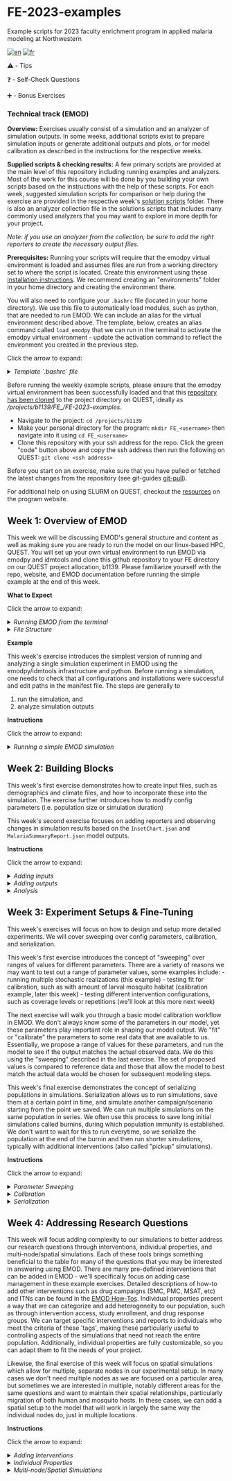 # FE-2023-examples
Example scripts for 2023 faculty enrichment program in applied malaria modeling at Northwestern

[![en](https://img.shields.io/badge/lang-en-blue.svg)](https://github.com/numalariamodeling/FE-2023-examples/blob/main/README.md)
[![fr](https://img.shields.io/badge/lang-fr-red.svg)](https://github.com/numalariamodeling/FE-2023-examples/blob/main/README.fr.md)

⚠️ - Tips

❓ - Self-Check Questions

➕ - Bonus Exercises

### Technical track (EMOD)

**Overview:**
Exercises usually consist of a simulation and an analyzer of simulation outputs. In some weeks, additional scripts exist to prepare simulation inputs or generate additional outputs and plots, or for model calibration as described in the instructions for the respective weeks.

**Supplied scripts & checking results:**
A few primary scripts are provided at the main level of this repository including running examples and analyzers. Most of the work for this course will be done by you building your own scripts based on the instructions with the help of these scripts. For each week, suggested simulation scripts for comparison or help during the exercise are provided in the respective week's [solution scripts](https://github.com/numalariamodeling/FE-2023-examples/tree/main/solution_scripts) folder. There is also an analyzer collection file in the solutions scripts that includes many commonly used analyzers that you may want to explore in more depth for your project. 

*Note: if you use an analyzer from the collection, be sure to add the right reporters to create the necessary output files.*

**Prerequisites:** 
Running your scripts will require that the emodpy virtual environment is loaded and assumes files are run from a working directory set to where the script is located. Create this environment using these [installation instructions](https://numalariamodeling.github.io/FE-2023-quarto-website/guides/install_guide.html). We recommend creating an "environments" folder in your home directory and creating the environment there. 

You will also need to configure your `.bashrc` file (located in your home directory). We use this file to automatically load modules, such as python, that are needed to run EMOD. We can include an alias for the virtual environment described above. The template, below, creates an alias command called `load_emodpy` that we can run in the terminal to activate the emodpy virtual environment - update the activation command to reflect the environment you created in the previous step. 

Click the arrow to expand:
<details><summary><span><em>Template `.bashrc` file</em></span></summary>
<p>

This template can be copied directly into your `.bashrc` file on QUEST: 

```bash
# .bashrc

# Source global definitions
if [ -f /etc/bashrc ]; then
	. /etc/bashrc
fi

# Uncomment the following line if you don't like systemctl's auto-paging feature:
# export SYSTEMD_PAGER=

# User specific aliases and functions
alias load_emodpy='source /home/<user>/environments/<emodpy-venv>/bin/activate'
module purge all
module load singularity/3.8.1
module load git/2.8.2
module load python/3.8.4
module load R/4.1.1
```

</p>
</details>

Before running the weekly example scripts, please ensure that the emodpy virtual environment has been successfully loaded and that this [repository has been cloned](https://docs.github.com/en/repositories/creating-and-managing-repositories/cloning-a-repository) to the project directory on QUEST, ideally as */projects/b1139/FE_<username>/FE-2023-examples*.
- Navigate to the project: `cd /projects/b1139`
- Make your personal directory for the program: `mkdir FE_<username>` then navigate into it using `cd FE_<username>`
- Clone this repository with your ssh address for the repo. Click the green "code" button above and copy the ssh address then run the following on QUEST: `git clone <ssh address>`
	
Before you start on an exercise, make sure that you have pulled or fetched the latest changes from the repository (see git-guides [git-pull](https://github.com/git-guides/git-pull)).
	
For additional help on using SLURM on QUEST, checkout the [resources](https://numalariamodeling.github.io/FE-2023-quarto-website/resources/coding_resources/quest_resources.html) on the program website.

## Week 1: Overview of EMOD
This week we will be discussing EMOD's general structure and content as well as making sure you are ready to run the model on our linux-based HPC, QUEST. You will set up your own virtual environment to run EMOD via emodpy and idmtools and clone this github repository to your FE directory on our QUEST project allocation, b1139. Please familiarize yourself with the repo, website, and EMOD documentation before running the simple example at the end of this week.

**What to Expect**

Click the arrow to expand:
<details><summary><span><em>Running EMOD from the terminal</em></span></summary>
<p>

When you run an EMOD simulation script on QUEST, it will generate a set of initial messages. You will see a warning about no "idmtools.ini" - this is perfectly normal as we do not typically need the ini file to run with emodpy. Following this warning, you will see a segment that tells you some basic details about the idmtools platform you are using to run the script as well as the job directory, where all your simulation outputs will be stored.

![](static/example_run.png)

After a short waiting period, you will also see additional lines providing information on the commissioning of your simulation(s). You can expect to see a line saying that the EMODTask is being created, a few warnings and notices about file creation, then the bars showing progress on asset discovery and simulation commissioning. Once fully commissioned, you will also see the QUEST job ID, job directory, suite ID, and experiment ID. A line in the [run_example.py](https://github.com/numalariamodeling/FE-2023-examples/blob/main/run_example.py) tells the terminal to wait until all of the simulations are finished running, so there is an additional progress bar and assertion that the experiment succeeded, or failed, (once complete) that may not be present in all runs if this line is excluded. Notice that we have commissioned and successfully run 1 simulation here (see 1/1 at end of progress bars).

![](static/example_commission.png)

</p>
</details>

<details><summary><span><em>File Structure</em></span></summary>
<p>

If you navigate to the job directory, the file structure should look similar to that below. It can be summarized as:

- Job Directory
    - Suite ID
        - Experiment ID
            - Experiment Assets (e.g. demographics, EMOD executable, climate files, etc)
            - Simulation ID(s)
                - Output folder (e.g. reporters specified in run script)
                - General simulation outputs (e.g. campaign and config files, status/error tracking, simulation metadata)
            - General experiment outputs (e.g. status/error tracking, experiment metadata)
        - Suite metadata file
            
*Note: All of the ID folders are the 16-digit alphanumeric strings generated by idmtools, there is currently no way to modify them to use more human readable names*

![](static/example_file_structure.png)

</p>
</details>

**Example**

This week's exercise introduces the simplest version of running and analyzing a single simulation experiment in EMOD using the emodpy/idmtools infrastructure and python. Before running a simulation, one needs to check that all configurations and installations were successful and edit paths in the manifest file. The steps are generally to

1. run the simulation, and   
2. analyze simulation outputs 

**Instructions**

Click the arrow to expand:
<details><summary><span><em>Running a simple EMOD simulation</em></span></summary>
<p>

- Navigate to your local copy of this repository on QUEST: `cd /projects/b1139/FE_<username>/FE-2023-examples`  
- Notice your job directory path in `manifest.py`: `/projects/b1139/FE_<username>/FE-2023-examples/experiments/`. This will help your track your simulations separately from other participants.
    - *Note: any time you see items in between `< >`, they should be replaced ENTIRELY with whatever the item is labeled to be. For example, if your username was `abc123` then this job directory would be:* `/projects/b1139/FE_abc123/FE-2023-examples/experiments`
- Load your emodpy virtual environment (see prerequisites)  
- Run simulation via `python3 run_example.py`
- Wait for simulation to finish (~2 minutes)  
- Go to the job directory (see `experiments` above) folder to find the generated experiment - it will be under a set of 16-digit alphanumeric strings. The structure of these strings is `Suite > Experiment > Simulations`. Due to current handling systems with SLURM you will not be able to see the experiment name given within the `run_example.py` script; however, this can be found in the experiment and simulation-level metadata.json files. You may also choose to sort your files based on time such that most recent experiments will appear first. 
- Take a look through what was generated even in this simple run and get familiar with the file structure. You should always check your simulation-level outputs after running simulations to make sure they did what you expected. 
    - *Note: be sure to go all the way into the folder structure to see your simulations & their outputs. For more information on what to expect, see [Week 1's "What to Expect"](https://github.com/numalariamodeling/FE-2023-examples#week-1-overview-of-emod)*
    - You should see [`InsetChart.json`](https://docs.idmod.org/projects/emod-malaria/en/latest/software-report-inset-chart.html) in the simulation's output folder - this is EMOD's default report that will give you an idea of what's going on in your simulation. We'll do a basic, sample analysis of this data next.
- Copy the experiment UID, located in the experiment-level `metadata.json`. Update the experiment name to match the one used above and paste the experiment UID in the "expts" dictionary (line 71) of `analyzer_W1.py` (located at the main level of the repository with the other provided scripts). It should look like the examples below and in the script. 
    - ⚠️ *If you're not sure which is the experiment metadata, check the "item_type" and "name" in the file - do they say "experiment" and what you expect your experiment name to be, respectively? If yes, then you're in the right metadata file and can find the UID at the bottom. If you're still stuck, revist [Week 1's "What to Expect"](https://github.com/numalariamodeling/FE-2023-examples#week-1-overview-of-emod) on file structure.*
	
```python
    expts = {
        '<experiment name>' : '<experiment UID>'
    }
```
- Save and run the anlyzer using `python3 analyzer_W1.py` at the command line. We'll discuss in more depth next week how EMOD analyzers work and what you can do with them.
- When the analyzer finishes running, navigate to the working directory where you saved your results (*Hint: check line 76 to start identifying where this might be*) and checkout the output of this analyzer - there should be a file called "All_Age_Inset_Chart.csv".
- If the file was created succesfully, we can plot some basic data on the simulation. We'll use RStudio on the [QUEST Analytics Nodes](https://rstudio.questanalytics.northwestern.edu/) to run the plotter, but you can also choose to download your output file and run on RStudio locally. 
    - Once logged into QUEST's RStudio you can navigate to this repository by clicking `Session` (in the toolbar) > `Set Working Directory` > `Choose Directory` > `...` > type  `/projects/b1139/FE_<username>/FE-2023-examples` > `Choose`
- Open `plot_InsetChart.Rmd`, update the paths to match your output directory (`root`) and the experiment `subfolder` (should be the experiment name supplied to the analyzer) where the "All_Age_Inset_Chart.csv" is located.

```r
root <- "<output directory>"
subfolder <- "<experiment name>"
```
- At the top right of each code chunk there is a small green triangle - this will run the respective chunk when clicked. Run the first chunk to load libraries (lines 8-12). If you get an error that the libraries are missing, use `install.packages("<library name>")` to install them and then retry loading. Once they are loaded, run the plotter code chunk (lines 14-85). Check the saved plots in your output directory.
    - This plotter produces four groups of `InsetChart` channels generally relating to incidence, prevalence, climate/vectors, and the population/demogaphics. Explore each of the sets of plots and see what you can learn about this first simulation!
    - *Note: these plots can be helpful diagnostics to see how your simulation is performing, such as monitoring population levels; however, they should not be used to present results as they are just an example visualization not meant to address specific questions.*
	
</p>
</details>

## Week 2: Building Blocks

This week's first exercise demonstrates how to create input files, such as demographics and climate files, and how to incorporate these into the simulation. The exercise further introduces how to modify config parameters (i.e. population size or simulation duration)

This week's second exercise focuses on adding reporters and observing changes in simulation results based on the `InsetChart.json` and `MalariaSummaryReport.json` model outputs.

**Instructions**

Click the arrow to expand:
<details><summary><span><em>Adding Inputs</em></span></summary>
<p>

This exercise demonstrates how to create demographics and climate files and how to incorporate these into the simulation as well as introducing how to modify config parameters (e.g. run number or simulation duration). Complete all of the steps below before running this next example.


1. Extracting climate data & adding to simulations
    - Checkout `example_site.csv` in the [inputs folder](https://github.com/numalariamodeling/FE-2023-examples/tree/main/inputs). This file contains coordinates for an example site in Uganda and establishes that this will be our "Node 1" in the model. You may use these coordinates or select a different site (and adjust the coordinates accordingly) if you like for the rest of this example.
    - Next, we'll run `extract_weather.py` - this script will run the weather generator. Notice that it reads information from `example_site.csv` to look for the right site and you can request weather for your time frame of interest. You'll also see that the platform for this is called *Calculon* - this is IDM's HPC _(requires access for climate database : ask someone from NU team)_
        - We can also run `recreate_weather.py` which will convert the weather files we just generated to a csv format that we can modify. For this example we don't need to make any modifications but this can be useful for research questions such as those relating to climate change. After running any modifications in the script we then convert the csv back to weather files.  
    - Now that you know what the scripts do, load your virtual environment and use `python3 extract_weather.py` to run the extraction.   
        - Enter the credentials to access Calculon and wait for your weather files to be generated. When that is complete check your repo's inputs to make sure the files have been created.   
        - Then run `python3 recreate_weather.py` and verify that the modified weather files have been created. Make sure you check the `recreate_weather.py` script to see where they should be located.
    - Copy `run_example.py` and name it `run_example_inputs.py` and in the script change the experiment name to `f'{user}_FE_example_inputs'`
    - Update default parameters in your simulation script (`run_example_inputs.py`)'s `set_param_fn()`. You'll also need to add your folder of climate files as an asset directory to the EMODTask in `general_sim()`, this must be set after the task is defined and before the experiment is created. It is recommended you put it directory after the "set sif":

    ```python
    def set_param_fn():
        ## existing contents
        config.parameters.Air_Temperature_Filename = os.path.join('climate',
            'example_air_temperature_daily.bin')
        config.parameters.Land_Temperature_Filename = os.path.join('climate',
            'example_air_temperature_daily.bin')
        config.parameters.Rainfall_Filename = os.path.join('climate',
            'example_rainfall_daily.bin')
        config.parameters.Relative_Humidity_Filename = os.path.join('climate', 
            'example_relative_humidity_daily.bin')

    ```
    ```python
    def general_sim():   
        ## existing contents
        task.set_sif(manifest.SIF_PATH, platform)
    
        # add weather directory as an asset
        task.common_assets.add_directory(os.path.join(manifest.input_dir,
            "example_weather", "out"), relative_path="climate")
    ```

2. Adding demographics
    - You may have noticed a `build_demog()` function in the first example, now we'll look at it in more detail. There are a few ways to add demographics details to our simulations, primarily with a new generator where we add details as we go or from a csv or we can read in a pre-made json file. Here we'll use the `from_template_node` command in emodpy_malaria demographics with some basic information, such as latitude and longitude. We need to import this functionality directly from emodpy_malaria - you should see this at the top of your script
    - In the `build_demog()` function, you should see the template node command, add the latitude and longitude for your example site and increase the sample size to 1000.
    - We also want to add equilibrium vital dynamics to our script. This will set the birth and mortality rates to be equal so we have a relatively stable population in our simulations. For some experiments it can be desirable to set these separately but for now this simple version will meet our needs. Add `SetEquilibriumVitalDynamics()` directly to the demographics file we are creating within the generator function (as seen below).
    - There are many aspects of demographics we are able to specify, such as the previously mentioned vital dynamics, risk distributions, and age distributions. The emod_api contains some existing age distributions. We'll need to import these PreDefined Distributions and then add it with `SetAgeDistribution` to our demographics file. Let's try adding the general distribution for Sub-Saharan Africa.
    
    ```python
    import emodpy_malaria.demographics.MalariaDemographics as Demographics
    import emod_api.demographics.PreDefinedDistributions as Distributions

    def build_demog():
        """
        This function builds a demographics input file for the DTK using emod_api.
        """

        demog = Demographics.from_template_node(lat=0.4479, lon=33.2026,
                                                pop=1000, name="Example_Site")
        demog.SetEquilibriumVitalDynamics()
    
        age_distribution = Distributions.AgeDistribution_SSAfrica
        demog.SetAgeDistribution(age_distribution)

        return demog
    ```

3. Modifying configs
    - We also often want to modify some of the [config parameters](https://docs.idmod.org/projects/emod-malaria/en/latest/parameter-configuration.html) that control things like the within-host model, vectors, and simulation setup. In `run_example.py` we set the malaria team defaults using `config = conf.set_team_defaults(config, manifest)`, but we can also specify individual parameters like we did with the climate file names. Let's start with some simple things like adding setting the `Simulation_Duration` (how long the simulation should run in days) and the `Run_Number` (the random seed for the simulation) in `set_param_fn()`. Both of these can be done directly by referencing them as `config.parameters.<param_name>` and setting them to the desired value. The team typically uses a structure of `sim_years*365` with sim_years defined globally, at the top of the script beneath all imports, to set the duration.
    - Set the duration to 1 year and the run number to any number of your choosing
        - *Note: this run number value is just the random seed value, NOT the number of stochastic realizations to run.*
    - Next, we'll add some mosquito species. There is a specific function for this, `add_species()` in emodpy_malaria malaria config. Try adding *A. gambiae*, *A. arabiensis*, and *A. funestus* to your config file:
        
    ```python    
    sim_years = 1

    def set_param_fn():
        ## existing contents
    
        conf.add_species(config, manifest, ["gambiae", "arabiensis", "funestus"])

        config.parameters.Simulation_Duration = sim_years*365
        config.parameters.Run_Number = 0
    ```

4. Now that you've added these changes, try running your new script with `python3 run_example_inputs.py`. Once it has succeeded go check on what has run. Do you see the changes to your demographics.json and the climate folder in the experiment's `Assets` directory? How about to config.json or stdout.txt? 

</p>
</details>


<details><summary><span><em>Adding outputs</em></span></summary>
<p>

This exercise demonstrates how to add some of the malaria built-in reporters to our sims. These reports can help us understand what is going on in our simulations from basic targets like incidence and prevalence to more detailed pictures of events or within-host data such as parasitemia. You can read more about the possible types of analyzers in the [EMOD output file documentation](https://docs.idmod.org/projects/emod-malaria/en/latest/software-outputs.html). In this exercise we'll add the Report Event Recorder and Malaria Summary Report to the simulations.

- Copy your `run_example_inputs.py` script and name it `run_example_outputs.py`. Change the experiment name to `f'{user}_FE_example_outputs'`.
- We need to import the malaria reporters from emodpy_malaria. You'll need to add this line to the rest of your emodpy_malaria importers `from emodpy_malaria.reporters.builtin import *` at the top of your script. Notice the "*" at the end, this means we are importing all of the reporters from the builtin reporter script by their names.
- [Report Event Recorder](https://docs.idmod.org/projects/emod-malaria/en/latest/software-report-event-recorder.html) allows us to look at various events happening to each individual in our sim, as well as some basic demographic and health status information about the individual. This report is especially useful for monitoring different interventions, such as receiving treatment, but for now we'll only look at simple events such as births or existing individuals' birthdays. We can control the time period we want to report on, from `start_day` to `end_day` as well as things like target age group and nodes while we add the reporter. For now, let's add the report for the entire simulation and targeting ages 0-100 years, so likely the whole population. It can be added to our `general_sim()` with `add_event_recorder()` after the task has been defined, around line 110:
    
    ```python
    def general_sim()
        ## existing contents
    
        add_event_recorder(task, event_list=["HappyBirthday", "Births"],
                           start_day=1, end_day=sim_years*365, 
                           node_ids=[1], min_age_years=0,
                           max_age_years=100)
    ```

- [Malaria Summary Report](https://docs.idmod.org/projects/emod-malaria/en/latest/software-report-malaria-summary.html) provides a population-level summary of malaria data grouped into different bins such as age, parasitemia, and infectiousness. This report will give us information such as PfPR, clinical incidence, and population stratified by time (as well as age bins, parasitemia, and infectiousness if desired). We can specify what time period of aggregation we are interested in, typically weekly, monthly, or annually through the reporting interval. The linked documentation will show you many other things we can specify as well, but for now we'll keep it simple and set our report to run monthly for the duration of the simulation with simple age groups: 0-0.25, 0.25-5, and 5-115 years. We'll also tell the report that we want a maximum of 20 intervals so we can make sure we get all our monthly reports for 1 year and use `pretty_format` to make the outputted report more readable to us. You should also add a filename suffix, in this case we'll use "monthly" to give some additional description to the report. This should be added directly after the Report Event Recorder, also in `general_sim()` with `add_malaria_summary_report()`:
    
    ```python
    def general_sim()
        ## existing contents
    
        ## previously added event recorder
    
        add_malaria_summary_report(task, manifest, start_day=1, 
                                   end_day=sim_years*365, 
                                   reporting_interval=30,
                                   age_bins=[0.25, 5, 115],
                                   max_number_reports=20,
                                   filename_suffix='monthly',
                                   pretty_format=True)
    ```

- Try running your new script as you learned in the past two examples and wait for it to finish before navigating to your experiment directory. When it's done running, check out the simulation outputs and your new report. You should both verify that the files were created and look at what they contain. What do you notice?
    - ⚠️ *It's especially important to check all of your outputs when you are making big changes to your script. If you don't examine them, you may miss problems that aren't actually causing your simulations to fail (but are doing something you don't want them to).*

</p>
</details>


<details><summary><span><em>Analysis</em></span></summary>
<p>

Now that you've learned the basics of how to run EMOD and add inputs/outputs you can start actually analyzing some data! We use analyzer scripts to extract the data we want from our simulations' reports to understand what the simulation is doing, how it is changing, and answer research questions. This week's analyzer script, `analyzer_W2.py` contains two different analyzers:

1. `InsetChartAnalyzer` that extracts data from `Inset_Chart.json`. Notice the `channels_inset_chart` in line 164 - this tells defines which data channels we are interested in looking at. Six different channels are included currently but these can always be modified depending on what you want to explore. This is a modified version of the simple inset chart analyzer that pulls all channels in Week 1.
2. `MonthlyPfPRAnalyzer` that extracts data from the monthly summary report. If you look at the guts of the analyzer (lines 63 - 140), you'll see that this will particularly focus on extracting PfPR, Clinical Incidence (per person per year), Severe Incidence (per person per year), and Population, all by time (month, year) and age bins.

- There are start_years included in both analyzers to match simulation time to real time. You can provide any relevant values that will be helpful to your processing (such as 2000 - 2009 for a 10 year simulation).
- You'll also notice `sweep_variables` being defined and going into both analyzers - we'll discuss this in more depth in Week 3, but for now you can think of this like a tag (or set of tags) for our simulation(s). These sweep variable tags are useful for grouping the simulations for aggregation and understanding differences between them. 
    - Because we are only using the "Run_Number" (random seed for stochastic realization) in this week's example, you may see a warning message : `FutureWarning: In a future version of pandas, a length 1 tuple will be returned when iterating over a groupby with a grouper equal to a list of length 1. Don't supply a list with a single grouper to avoid this warning.` This warning is just to say you should preferably provide more than one variable for grouping.

- Before we can run the analyzer script, you need to make a few changes:
    1. Set your `jdir` (short for job directory) to where your experiments are saved, this can be done by referencing `manifest.job_directory`. Notice that this is used for the platform, and we also set `wdir` (working directory) for the analyzer where the analyzers will output any results you have requested
    2. Define your experiment name and ID in the `expts` dictionary (line 149) - these should match the UID and name in the experiment level `metadata.json` for your experiment of interest, in this case the `f'{user}_FE_example_outputs'` experiment you just ran.
    
    ```python
    expts = {
            '<user>_FE_example_outputs' : '<experiment UID>'
        }
    ```
- This week's analyzer script also includes a basic python plotter for the results from `InsetChartAnalyzer` that will help you visualize each of the `channels_inset_chart` throughout the simulation. Take a look through the code to see if you can tell what it is doing before running it.
- Run the analyzer
- Wait for the analyzer to succeed. Once it is finished check out your new processed outputs (see if you can find the `wdir` mentioned above without help). You should see two csvs, one from each analyzer, as well as a InsetChart.png. Make sure these files have been created and examine the data they contain.
    - *Note: this InsetChart.png is a similar plot to that of Week 1 but is written in python and included at the end of the analyzer script directly. This is meant to showcase the ability to create similar plots using R or python, to your comfort.*
- ➕ As an additional exercise, try to make a data visualization in R or python based off of the MonthlyPfPRAnalyzer output (PfPR_Clinical_Incidence_monthly.csv), based on the `MalariaSummaryReport`. You'll need to take a look through the output file and decide what kind of figure may be interesting and inform you about your simulation. *Note: there is a [solution script](https://github.com/numalariamodeling/FE-2023-examples/blob/main/solution_scripts/Week2/plot_SummaryReport.Rmd) for this that is similar to the Week 1 InsetChart plotter, but it is highly recommended to try making your own version first as an exercise of creativity and data visualization skills where everyone may have unique ideas. Check out the [plotting resources](https://numalariamodeling.github.io/FE-2023-quarto-website/resources/coding_resources.html), then discuss with your colleagues or the instructional staff if you get stuck. If you use the solution script, remember that it is only meant as a sample plot and not a key way to show results as that will be dependent on specific research questions and model configurations.*
- ➕ Once you've completed your data visualization exercise, feel free to try changing some other [config parameters](https://docs.idmod.org/projects/emod-malaria/en/latest/parameter-configuration.html) in your example script. Run additional simulations with different durations, population sizes, agebins, etc. - whatever you think would be interesting! This is a great time to look through the EMOD documentation and explore parameters so you get to know the EMOD ecosystem better. *(*⚠️ *Change your experiment name to keep track of your simulations in both the metadata and analyzer outputs)*
    - You should also run these sims through the analyzer script by updating the experiment name and ID, as above. Inspect the outputs as well as any changes compared to your first run. What do you see? 
        - ❓ How have the outcomes changed? 
        - ❓ What do you recognize about running time?

</p>
</details>

## Week 3: Experiment Setups & Fine-Tuning
This week's exercises will focus on how to design and setup more detailed experiments. We will cover sweeping over config parameters, calibration, and serialization. 

This week's first exercise introduces the concept of "sweeping" over ranges of values for different parameters.  There are a variety of reasons we may want to test out a range of parameter values, some examples include:
    - running multiple stochastic realizations (this example)
    - testing fit for calibration, such as with amount of larval mosquito habitat (calibration example, later this week)
    - testing different intervention configurations, such as coverage levels or repetitions (we'll look at this more next week) 
    
The next exercise will walk you through a basic model calibration workflow in EMOD. We don't always know some of the parameters in our model, yet these parameters play important role in shaping our model output. We "fit" or "calibrate" the parameters to some real data that are available to us. Essentially, we propose a range of values for these parameters, and run the model to see if the output matches the actual observed data. We do this using the "sweeping" described in the last exercise. The set of proposed values is compared to reference data and those that allow the model to best match the actual data would be chosen for subsequent modeling steps.


This week's final exercise demonstrates the concept of serializing populations in simulations. Serialization allows us to run simulations, save them at a certain point in time, and simulate another campaign/scenario starting from the point we saved. We can run multiple simulations on the same population in series. We often use this process to save long initial simulations called burnins, during which population immunity is established. We don't want to wait for this to run everytime, so we serialize the population at the end of the burnin and then run shorter simulations, typically with additional interventions (also called "pickup" simulations).

**Instructions**

Click the arrow to expand:
<details><summary><span><em>Parameter Sweeping</em></span></summary>
<p>

This exercise demonstrates how to "sweep" over parameters to have a set of different values across simulations in our experiment.

For now we'll start with a simple sweep over one config parameter, such as the run number. As previously discussed, the run number controls the random seed value for the simulation. By setting the simulations to a range of run number/random seed values, we can produce more stochastic replicates. Each replicate will produce slightly different results for the same overall simulation due to this draw from the random probability distribution; therefore, it is important to run multiple replicates for scientifically valid results.

There are additional more complicated sweeping methods, particularly with creating campaigns, that we will discuss later in the program.


- Copy your `run_example_outputs.py` script and name it `run_example_sweeps.py`. Change the experiment name to `f'{user}_FE_example_sweep'`.
- To sweep over variables we'll have to switch to using a simulation builder from `idmtools` rather than creating simulations directly from the task. Add `from idmtools.builders import SimulationBuilder` to your import statements. We'll modify this simulation creation in `general_sim()` shortly.
- Beneath where you set the `sim_years`, set `num_seeds = 5`. We'll use this later to tell EMOD how many different run numbers, or stochastic realizations, we want for this experiment.
- Next, define a simple function that will allow you to set individual config parameters under the `set_param_fn()` where you define the constant config parameters. 

  ```python
  def set_param(simulation, param, value):
      """
      Set specific parameter value
      Args:
          simulation: idmtools Simulation
          param: parameter
          value: new value
      Returns:
          dict
      """
      return simulation.task.set_parameter(param, value)
  ```

- As mentioned, we also need to adjust the way we create our experiments in `general_sim()`. Notice that we are currently use `Experiment.from_task()` which creates the experiment and simulations directly from the defined task. To sweep over variables we'll have to switch to using `Experiment.from_builder()` that works to setup each simulation directly rather than an entire experiment with the same parameters.
    - First, initialize the builder such that `builder = SimulationBuilder()`. This should go in `general_sim()` between adding assets and reports. 
    - Add the sweep to the builder using `add_sweep_definition()`. Here you'll create a partial of `set_param` (defined above), pass the config parameter that you'd like to set to this partial, and then provide the range of values to sweep over. In this example, tell the function to sweep over `Run_Number` over the range of the `num_seeds` defined above (will output values of 0 - `num_seeds`).
    - Finally, you'll need to remove the `Experiment.from_task()` experiment creation and replace with `Experiment.from_builder(builder, task, name=<expt_name>)`. This will create experiments based on the task but with the additional information contained in the builder, including the added sweep. Make sure you keep the modified experiment name!
  
      ```python
      def general_sim()
          ## existing contents

          # Create simulation sweep with builder
          builder = SimulationBuilder()
    
          builder.add_sweep_definition(partial(set_param, param='Run_Number'), range(num_seeds))
    
         ## reports are still located here
    
         # create experiment from builder
         experiment = Experiment.from_builder(builder, task, name="example_sim_sweep")
      ```

- Run the script, wait for it to finish, and checkout your simulation outputs.
    - ❓ Do your outputs look like you expect? 
    - *Hint: there should be five simulations as we created five stochastic realizations*
- Update the experiment name and ID in `analyzer_W2.py`. You'll notice that the `sweep_variable` parameter is already set to `Run_Number` so the analyzer will pull out this tag for each simulation. This list can take more parameters/tags as necessary when you start adding more complex sweeps. Run the analyzer & check the csv/png processed outputs.
    - Checkout the `InsetChart` plot generated by the analyzer 
        - ❓ How does it look different now that we've swept over the run number?
- Try adding the output of the sweep to your MonthlyPfPRAnalyzer visualization script from last time. How might you account for adding this to your plot?

</p>
</details>

<details><summary><span><em>Calibration</em></span></summary>
<p>

Depending on our project and site there are a variety of different parameters you may be interested in calibrating on due to different uncertainties, including those having to do with vectors and interventions. In this example, we want to calibrate a parameter called `x_Temporary_Larval_Habitat` that controls the amount of larval mosquito habitat, and the amount of mosquitoes, accordingly. This is a common parameter in calibration efforts. We'll use our example site with some data that mimics a household survey (DHS) conducted in the site. In this hypothetical survey, a number of children under 5 years old were tested for malaria, and we know how many of them are positive. We'll use these reference points to select the best fit.


1. Running calibration sweeps
    - Copy `run_example_sweeps.py` to a new script named `run_example_calibration.py`
    - Update `sim_years` to run for at least 20 years with `sim_start_year=2000`. This start year is just meant to help us place our simulations in time, as with the analyzer, rather than actually change any of the time steps in the simulation.
    - Beneath the sweep we added last time, add another one for `x_Temporary_Larval_Habitat` (default = 1). This parameter multiplies the default larval habitat value, so we'll want to start over a relatively small range of values. One nice way of doing this is to use a numpy command, `logspace`, that will divide the range evenly in logspace - we'll try -0.5 to 1 in logspace (0.316 to 10 in terms of actual parameter value) for 10 separate values. Logspace is particularly useful for this parameter as the actual larval habitat values can be quite large so we tend to want to explore the lower values in our range more closely. Be sure to also `import numpy as np` with the rest of your import statements.
    
      ```python
      builder.add_sweep_definition(partial(set_param, param='x_Temporary_Larval_Habitat'), np.logspace(-0.5,1,10))
      ```
    - In this example we'll use yearly summary reports rather than one large one through a for loop over the years. We'll also add `filename_suffix=f'Monthly_U5_{sim_year}'` to the end of the summary reporter. This command adds a descriptor to the report output file - it is particularly useful when you want to output multiple different reports from the same type of reporter (such as a weekly, monthly, and annual report).
    
      ```python
        for year in range(sim_years):
        	start_day = 0 + 365 * year
        	sim_year = sim_start_year + year
        	add_malaria_summary_report(task, manifest, start_day=start_day,
                               		   end_day=365+year*365, reporting_interval=30,
                               		   age_bins=[0.25, 5, 115],
                               		   max_number_reports=13,
                               		   pretty_format=True, 
                               		   filename_suffix=f'Monthly_U5_{sim_year}')
      ```
    - In the `general_sim()`, find the command `experiment.run(wait_until_done=True, platform=platform)` (line 148 in the solution script). This is the command that submits and runs our simulations. Notice that it has an argument to "wait until done" - this is what gives us the progress bar for the completion of our simulations after submission. Now that we are running longer simulations, set that to `False` to free up your terminal.
        - ⚠️ *You should also remove the print messages following this line about whether or not the experiment has succeeded as we are no longer waiting for it to finish before continuing through the script. This will cause you to get the "experiment failed" warning message as the simulations will still be running (and thus not succeeded) when the submission script (`run_example_calibration.py`) runs this line. Instead, use `squeue -A b1139` to check the status of your running jobs on QUEST and then use stderr.txt and stdout.txt to determine if your simulations succeeded or failed when they finish running.*
    - Update the `expt_name` and run your simulations.
            - These simulations may take longer due to the longer simulation duration. You can check the progress of your jobs and what else is running on the same allocation using `squeue -A b1139` or just the progress of your jobs with `squeue -u <username>`.
            - Once the simulations finish running, check your outputs. Is everything there? Do all your reports look like you expect?
    - Update the `expt_name`, `exp_id`, and years to analyze in the `analyzer_calibration.py` then run the script when your simulations finish - check out the differences between this and previous analyzers (and their outputs).

    
2. Parameter selection
    - The `example_calibration_selection.py` script is a simple example of how we may select the best match parameter value for calibration. It calculates the average log-likelihood of each `x_Temporary_Larval_Habitat` based on simulation outputs and produces some plots to visualize the parameter selection.
    - Update the `expt_name` to match that of your calibration sweeps that you just ran.
    - Before you run the selection script, take a look through it and see if you can understand how it works and what it will produce. Keep this in mind and then run and compare to the results after it's finished.
	- Note: you may need to install `idmtools-calibra` & `seaborn` if you are using your own virtual environment - the shared environment on QUEST should already have these. The `idmtools-calibra` package can be installed using the following and should also install the `seaborn` dependency:
	
	  ```python
	  pip install idmtools-calibra --index-url=https://packages.idmod.org/api/pypi/pypi-production/simple
	  ```
    - ❓ How does the parameter fit look? If you didn't get a good fit, what might you do to fix it? Feel free to make changes and try running part 1 again!
</p>
</details>

<details><summary><span><em>Serialization</em></span></summary>
<p>

This serialization exercise has three parts. In part 1 you will run and save a burnin simulation. In part 2 you will "pickup" this simulation and add antimalarial interventions. In part 3 you will repeat parts 1 & 2 using a longer burnin duration, and compare the results.

1. Burning in
    - Description: Typically, we create 50-year burnin simulations to initialize transmission and immunity in our population of interest prior to trying to answer our research questions. For this example, we will start by only running the burnin for 10 years with 500 people to make sure everything is running correctly. For now we will also want to run 3 replicates. Be sure to use your calibrated `x_Temporary_Larval_Habitat` from the previous example.
     - Create a new python script named `run_example_burnin.py`
     - Based on what you've learned from previous examples, add the basic code chunks needed to run a simulation. Check the details below for suggestions and additional comments. Feel free to refer to any old scripts you've been using to help write this one but be sure not just to copy and paste the whole thing!
        - Import modules
        - Config setup & simulation duration
        - Campaign setup
        - Demographics
        - EMODTask & experiment builder
        - Reporters: Reporting during the burnin simulation is optional, it depends on the simulation duration and what you want to track or to check. If not disabled, `InsetChart` is automatically included, and can be plotted, alternatively one can disable the `InsetChart` and include an annual summary report to keep track of malaria metrics in an age group that is also plotted during the main simulation. *HINT: you may want to check the max number of reports generated in the summary reporter*
        - Code execution/run script
     - Now that you've got the basics of your script, we'll add the parameters needed for serialization so that you can "pick up" from them again later. Add the code chunk below to update the serialization "writing" configuration parameters. (see [Simple Burnin](https://faculty-enrich-2022.netlify.app/modules/emod-how-to/emod-how-to/#simple-burn-in) in EMOD How-To's). The section ideally would be placed at the end of your `set_param_fn()`.
        - `Serialization_Population_Writing_Type` sets the format we want to serialize in, typically "timestep" that will save the population at a particular time step (days)
        - `Serialization_Time_Steps` sets that point in time that we want to serialize. We define `serialize_years` to reference this length of time at the top of our script. For consistency, you can use this same value to set your simulation duration.
        - `Serialization_Mask_Node_Write` determines whether or not larval habitats are serialized, `0` means we are saving everything.
        - `Serialization_Precision` dictates what level of precision is used in the saved files - `REDUCED` will reduce the file size and is used for most of our burnins to save space

          ```python
          # as a global variable at the top of the script, like sim_years that we use to define simulation duration:
          serialize_years = 10

          def set_param_fn():
              ## existing contents
    
              #Add serialization - add burnin "write" parameters to config.json
              config.parameters.Serialized_Population_Writing_Type = "TIMESTEP"
              config.parameters.Serialization_Time_Steps = [365 * serialize_years]
              config.parameters.Serialization_Mask_Node_Write = 0
              config.parameters.Serialization_Precision = "REDUCED"
          ```
    - Run the script and checkout your outputs when it finishes running.
        - Notice that we have `InsetChart.json` as it is the default for all sims (if you did not include other reporters) and a new `state-03650.dtk` file. This state file is the "burnin" file that saves all of the information needed about this simulation (such as population, immunity, etc) at the point in time we requested, in this case day 3650 (the last day of a 10 year sim). 
            -️ ⚠️ *The name of the state file should change with different burnin lengths*
    - While waiting for your simulations to finish, we can adapt the `analyzer_w2.py` to better meet the needs of serialization. Copy this script and name it `analyzer_serialization.py`
        - Start by adding a section to the executable `if __name__ == "__main__":` section of the analyzer that defines the serialization duration and which step (burnin or pickup) you'd like to analyze, in this case the burnin.
        
          ```python
          #import statements, setting directories
	
          serialize_years = 10  # Same as in run_example_burnin.py
          step = 'burnin'
          ```
        - We may also want to adjust our sweep variables and `InsetChart` channels. Let's try changing the channels to the four below and adding an if statement to set sweep variables for the pickup. Right now this is the same as the burnin and only sweeps over Run_Number, but this can be used for additional parameters, such as intervention coverage, as you add complexity to the pickup. 
        
          ```python
          ## Set sweep_variables and event_list as required depending on experiment
          channels_inset_chart = ['Statistical Population', 'New Clinical Cases', 
                                  'Adult Vectors', 'Infected']
          sweep_variables = ['Run_Number']
          if step == 'pickup':
              sweep_variables = ['Run_Number'] # for times when you add additional items to the pickup, you can add more sweep variables here
          ```
        - It is also recommended to remove some of the `MalariaSummaryReport` channels from the `map` function in the `MonthlyPfPRAnalyzer` as they will be less commonly used in projects and we don't need to extract data that is not needed for the questions at hand. Most of the time, we only need the PfPR, Annual Clinical Incidence, Annual Severe Incidence, and Average Population (all by Age Bin) channels. Recall from last week's exercise that all of these are [`MalariaSummaryReport` output channels](https://docs.idmod.org/projects/emod-malaria/en/latest/software-report-malaria-summary.html#databytimeandagebins) and that this analyzer is only processing data from this report (as seen in the "super init" filename list at the start of the analyzer - the filenames here are the only one the analyzer will open). 
	      - To use the "step" system we will want to also modify our analyzers run statement. Assuming you included only the default report, `InsetChart`, in your burnin then you will want to run only that analyzer for the burnin step. For the pickup you will likely also want to include a version of the summary report we've been using so we'll include that in the pickup step in the analyzer. Be sure to update the `start_year` for the analyzer such that our burnin will end in 2023 (and should start the number of `serialize_years` prior) and the pickup will start where the burnin leaves off in 2023. The simulations themselves have no linkage to real time; rather, they track simulation timesteps. Applying the the year in the analyzer in this way is simply meant to turn those simulation timesteps into a more understandable framework for our work. We then run the analyzer based on the step we set above. We can keep the basic plotter after this just to get an idea of what is going on in our simulations. 
            - **Note: In certain cases, such as monitoring PfPR across all simulation time, you will also want to include a summary report (or another report) in the burnin. Be thoughtful about the questions you are trying to address and what reports you'll need at each step, there is no one right way!**
        
          ```python
          with Platform('SLURM_LOCAL',job_directory=jdir) as platform:

              for expt_name, exp_id in expts.items():
                  analyzers_burnin = [InsetChartAnalyzer(expt_name=expt_name,
                                           channels=channels_inset_chart,
                                           start_year=2023 - serialize_years,
                                           sweep_variables=sweep_variables,
                                           working_dir=wdir),
                                      ]

                  analyzers_pickup = [InsetChartAnalyzer(expt_name=expt_name,
                                           channels=channels_inset_chart,
                                           start_year=2023,
                                           sweep_variables=sweep_variables,
                                           working_dir=wdir),
                                      MonthlyPfPRAnalyzer(expt_name=expt_name,
                                            start_year=2023,
                                            sweep_variables=sweep_variables,
                                            working_dir=wdir)
                                      ]
  
              if step == 'burnin':
              	  am = AnalyzeManager(configuration={}, ids=[(exp_id, ItemType.EXPERIMENT)],
                                     analyzers=analyzers_burnin, partial_analyze_ok=True)
                  am.analyze()

              elif step == 'pickup':
                  am = AnalyzeManager(configuration={}, ids=[(exp_id, ItemType.EXPERIMENT)],
                                     analyzers=analyzers_pickup, partial_analyze_ok=True)
                  am.analyze()
            
              else:
                  print('Please define step, options are burnin or pickup') 
          ```
    - Run the analyzer script & check outputs.
    
2. Picking up
    - Create a new script, `run_example_pickup.py` that will be used to run a simulation picking up from the 10-year burnin simulations you ran in Part 1. You may choose to copy over the contents of your burnin or start fresh, being thoughtful about which parts are necessary or you expect may change for the pickup.
        - Be sure to update or add any reporters that may be of interest to see what is happening in during the pickup. It is recommended to at least include the summary reporter we have been using in previous examples.
        - As mentioned above, pickups are often the most useful when thinking about different intervention scenarios. We will discuss adding these interventions in greater depth in later exercises and focus primarily on the process of creating the pickup in this exercise. 
        - *Note that the start/end days for items such as reports and interventions are relative to the beginning of the pick-up simulation - in other words, they re-start at zero.*
    - Import `build_burnin_df` from the `utils_slurm` helper file - this function helps us access the saved burnin information and build our pickup off of it
    - Add custom or new parameters that define the pickup simulation and burnin duration as well as ID of the burnin experiment. Add these at the top of your new script after your import statements:
        - `pickup_years` to define your `Simulation_Duration` (i.e. # of years run post-burnin). This will replace the duration that you had previously in the script so make sure you update the `Simulation_Duration` accordingly!
        - `serialize_years` to define the year of the burnin that serves as the start of the pickup and should be equal to the value of `serialize_years` in the burnin.
        - `burnin_exp_id = '<exp_id>'` with the experiment_id from the burnin experiment you want to pick up from

          ```python
          from utils_slurm import build_burnin_df

          serialize_years= 10
          pickup_years=5
          burnin_exp_id = '<exp_id>'
          ```
    - Update your serialization config params, mostly by switching them from "write" to "read" mode as we are now picking up where we left off in the burnin. The `Serialization_Time_Steps` should remain the same as we want to pick up at that serialized spot at the end of our burnin. Be sure to completely modify or remove any of the "writing"/burnin parameters in this script. 
        - Note that you may also need to carry through config parameters, such as `x_Temporary_Larval_Habitat`, from the burnin as the `config = conf.set_team_defaults(config, manifest)` that happens at the beginning of `set_param_fn` will reset these to the team defaults.

      ```python
      def set_param_fn():
          ## existing contents 
    
          #Add serialization - add pickup "read" parameters to config.json
          config.parameters.Serialized_Population_Reading_Type = "READ"
          config.parameters.Serialization_Mask_Node_Read = 0
          config.parameters.Serialization_Time_Steps = [serialize_years*365]
          
          #Add calibrated larval habitat
          config.parameters.x_Temporary_Larval_Habitat = <calib_value>
      ```
    - Next, add the simulation specific serialization parameter updates. This function helps us match burnin and pickup simulations by filenames and paths, as well as any parameters that we want to carry over. In this example, the only such parameter is `Run_Number` but this could be many other configuration or campaign type parameters. Parameters that may be important for sweeps need to be included in the returned output of the function, such as `Run_Number` is here, so we can reference them in later analysis.
       
      ```python
      def update_serialize_parameters(simulation, df, x: int):

         path = df["serialized_file_path"][x]
         seed = int(df["Run_Number"][x])
    
         simulation.task.set_parameter("Serialized_Population_Filenames", df["Serialized_Population_Filenames"][x])
         simulation.task.set_parameter("Serialized_Population_Path", os.path.join(path, "output"))
         simulation.task.set_parameter("Run_Number", seed) #match pickup simulation run number to burnin simulation

         return {"Run_Number":seed}
      ```
    - Finally, we need to add a few commands to find the serialized state files and add them to our simulation builder. Use the `build_burnin_df` to create the data frame that will contain all of the information needed about our burnin using the burnin experiment ID, the platform where we are running everything, and the serialized time point. Then we can sweep over the `update_serialize_parameters` function we created in the last step, referencing the burnin dataframe as where we are getting the information for our sims from and sweeping over the index values of the dataframe so we read the whole thing line-by-line.
    
      ```python
      def general_sim():
          ## existing contents, builder defined
          
          #Create burnin df, retrieved from burnin ID (defined above)
          burnin_df = build_burnin_df(burnin_exp_id, platform, serialize_years*365)

          builder.add_sweep_definition(partial(update_serialize_parameters, df=burnin_df), range(len(burnin_df.index)))
      ```
    - *Note: Be sure that you aren't creating additional stochastic replicates in the pickup. Because we are matching the "Run_Number" in `update_serialize_parameters` there is no need to do this additional run number sweep.*
    - Run the experiment. Once it finishes running, checkout your outputs. Do you see what you expect? 
        - *Hint: think about what reporters you added, or didn't.*
        - Notice that there is no state file in the pickup. When we choose to read rather than the write with the serialization config parameters, it will only read the burnin's state file rather than writing a new one for the pickup. It is possible to do both steps during serialization if needed.
        - Remember that you should check all of your outputs, including things like `config.json` and `campaign.json` to make sure they are doing what you expect. In this example, it is especially pertinent to make sure that any parameters, such as `x_Temporary_Larval_Habitat`, that should be the same in both the burnin and the pickup actually are. You can compare them side by side or copy and paste into some like [diffchecker](https://www.diffchecker.com/) to ensure everything looks how it is supposed to.
    - While waiting for it to finish, make any modifications to the analyzer that you need such as the `expt_name`, `exp_id`, `step`, and pickup `start_year`. Once the experiment finishes you can run `analyzer_serialization.py` & check its outputs.
    
3. Compare pickup simulations across varying burnin durations
    - Run a longer burnin of 50 years using `run_example_burnin.py`
    - When it finishes running (it may take a while), update the `burnin_exp_id` in `run_example_pickup.py`. Check your outputs to make sure everything ran correctly.
    - Before running the experiment, update the `exp_name` (i.e. add 'burnin50'), to keep track of your simulation iterations. Do not change anything else in the pickup simulation, to allow for comparison across iterations picking up from different burnin durations.
    - Run the pickup experiment, wait for it to finish, and checkout your outputs.
    - Using `analyzer_serialization.py`, run the `InsetChartAnalyzer` for both burnin and pickup. Make sure to modify your `serialization_years` and the `step` you are analyzing. Feel free to change the `channels_inset_chart` to other ones depending on what differences you may be most interested in exploring. Check the outputs.
    - Try plotting your results to show both burnin and pickup on the same plot for your channels of interest over time. You may use R or python to do so - if you get stuck there is a sample python plotting script in `Solution_scripts/Week3` called `plot_example_serialization.py` but we strongly recommend trying to make your own version of a plot first.
        - *Note: these plots and analyzer scripts are just baselines for you to go off! You may want to make changes or include additional things, such as additional sweep variable, confidence intervals, or additional reports with new analyzers (and outputs), as you develop your project, especially as you add complexity to the pickup.*
    - ❓ Compare the plots between the experiments with 10 and 50 year burnins. Do you notice any differences?
    
</p>
</details>

## Week 4: Addressing Research Questions

This week will focus adding complexity to our simulations to better address our research questions through interventions, individual properties, and multi-node/spatial simulations. Each of these tools brings something beneficial to the table for many of the questions that you may be interested in answering using EMOD. There are many pre-defined interventions that can be added in EMOD -  we'll specifically focus on adding case management in these example exercises. Detailed descriptions of how-to add other interventions such as drug campaigns (SMC, PMC, MSAT, etc) and ITNs can be found in the [EMOD How-Tos](https://faculty-enrich-2022.netlify.app/modules/emod-how-to/emod-how-to/). 
Individual properties present a way that we can categorize and add heterogeneity to our population, such as through intervention access, study enrollment, and drug response groups. We can target specific interventions and reports to individuals who meet the criteria of these 'tags', making these particularly useful to controlling aspects of the simulations that need not reach the entire population. Additionally, individual properties are fully customizable, so you can adapt them to fit the needs of your project. 

Likewise, the final exercise of this week will focus on spatial simulations which allow for multiple, separate nodes in our experimental setup. In many cases we don't need multiple nodes as we are focused on a particular area, but sometimes we are interested in multiple, notably different areas for the same questions and want to maintain their spatial relationships, particularly migration of both human and mosquito hosts. In these cases, we can add a spatial setup to the model that will work in largely the same way the individual nodes do, just in multiple locations.

**Instructions**

Click the arrow to expand:
<details><summary><span><em>Adding Interventions</em></span></summary>
<p>

As we start thinking about adding interventions to our simulations, we should also think about how to construct the timeline. This is particularly useful for project work as you match to specific sites with data on incidence and prevalence, when (and what) interventions were implemented, etc. For now, let's think about it more simply, building off of what we learned last week. We'll first want to initialize the population through a 50 year burnin with no interventions. Increase your population size back to 1000 for 5 replicates and re-run the burnin while you work on this exercise's scripts (the pickup).

- Copy the `run_example_pickup.py` script you made last week, rename it `run_example_pickup_CM.py`. *Note: we are adding interventions to a pickup in this example, but you do not have to serialize to use interventions, individual properties, or multi-node simulations*
- You'll need to import the treatment seeking/case management functionalities to your script from emodpy-malaria in order to use this intervention function:
  ```python
  import emodpy_malaria.interventions.treatment_seeking as cm
  ```

- Once you have the case management functions imported, you can add them to your `build_camp()` function. We'll use `add_treatment_seeking()`, specifically - this function passes all of the important parameters for case management to our broader campaign file. There is a small set of parameters that we commonly use, below, but to see all of the available controls you can explore the [source code](https://github.com/numalariamodeling/emodpy-malaria/blob/main/emodpy_malaria/interventions/treatment_seeking.py).
    - `start_day`: indicates when the intervention should begin relative to the beginning of the simulation. This is particularly useful when you want interventions to start at different times in the simulations.
    - `drug`: indicates which drugs are to be used for case management. Artemether and Lumefantrine are the default, but all available drugs are defined in emodpy-malaria's [`malaria_drug_params`](https://github.com/numalariamodeling/emodpy-malaria/blob/main/emodpy_malaria/malaria_drug_params.csv)
    - `targets`: controls the target populations and triggers for case management. You'll notice that we typically use the events `NewClinicalCase` and `NewSevereCase` to trigger case management. We can further add coverage levels and minimum/maximum age targets. In this example, we assume we a certain case management level for children under 5 years old (U5) and reduce coverage for everyone over 5 years of age to 75% of the U5 coverage. We also assume that coverage for severe cases (all ages) is 115% of U5 coverage, up to a maximum of 100% coverage. This means that we'll want to add multiple target dictionaries to our target parameter to capture both groups. Finally, the target dictionary also includes seek (the delay rate, in 1/days, to seeking care) and rate (the delay rate, in days, from time to seeking care to receiving care, typically 0.3 for uncomplicated cases meaning that there is a three day delay on average).  
    
	    | Under_5 (cm_cov_u5)| Over_5    | Severe   |
	    |:-------:|:------:|:-----:|
	    | 80%       |60%  | 92% |
	    | ... | ... | ... |
    
		❓ Based on this example, **what would the corresponding Over_5 and Severe case management coverage levels be for Under_5 coverage of 100%?**   
		
		❓ **What about 0%?**
		
    - `broadcast_event_name`: indicates the name of the event to be broadcast at each event for reporting purposes. This is particularly helpful if you have multiple or changing versions of the same intervention, such as with using different case management drugs, in a single simulation.
- Add case management to your `build_camp()` function using the script below. Notice that we include `cm.` before `add_treatment_seeking()` - this is because we imported this function as `cm` so it is helpful to reference to make sure we are using the function we think we are. You'll also notice that we are adding `cm_cov_U5=0.80` and `cm_start=1` to the arguments that `build_camp()` takes - we do this so we can pass it values from a sweep over coverage and the start date for case management later in the script. The values included are defaults that you can adjust as needed but are available so you don't have to provide a sweep value if unnecessary.

  ```python
  def build_camp(cm_cov_U5=0.80, cm_start = 1):

      camp.schema_path = manifest.schema_file

      # Add case management
      # This example assumes adults will seek treatment 75% as often as U5s and severe cases will seek treatment 15% more than U5s (up to 100% coverage)
      cm.add_treatment_seeking(camp, start_day=cm_start, drug=['Artemether', 'Lumefantrine'],
                        targets=[{'trigger': 'NewClinicalCase', 'coverage': cm_cov_U5, 
                                  'agemin': 0, 'agemax': 5,
                                  'seek': 1,'rate': 0.3},
                                 {'trigger': 'NewClinicalCase', 'coverage': cm_cov_U5*0.75, 
                                  'agemin': 5, 'agemax': 115,
                                  'seek': 1,'rate': 0.3},
                                 {'trigger': 'NewSevereCase', 'coverage': min(cm_cov_U5*1.15,1), 
                                  'agemin': 0, 'agemax': 115,
                                  'seek': 1,'rate': 0.5}],
                        broadcast_event_name="Received_Treatment")            
                       
      return camp
  ```


	
- To help sweep over multiple campaign parameters at once, we will also add a function to update these values together after `build_camp()`. In this update function, we include a partial of `build_camp()` that takes values for both of the variables we defined in the last step. It then creates the campaign for a particular simulation from a callback of the partial. Finally, this function returns a dictionary of the parameters and values that we are updating here to add a tag for each to the simulation metadata.
  ```python
  def update_campaign_multiple_parameters(simulation, cm_cov_U5, cm_start):

      build_campaign_partial = partial(build_camp, cm_cov_U5=cm_cov_U5, cm_start=cm_start)
      simulation.task.create_campaign_from_callback(build_campaign_partial)
    
      return dict(cm_cov_U5=cm_cov_U5, cm_start=cm_start)
  ```

- As discussed in last week's exercise on adding parameter sweeps, we'll need to add a sweep to the builder in `general_sim()` for the campaign in addition to the config params. However, this time we will need to use `add_multiple_parameter_sweep_definition()` instead of `add_sweep_definition()` since we are updating both the coverage and start day. If you were to use `add_sweep_definition` directly with a partial of `build_camp()` for each parameter individually, the second time you call the partial would override the first so only one parameter would be updated. On the other hand, `add_multiple_parameter_sweep_definition()` allows us to sweep over the entire parameter space in a cross-product fashion. It takes our update function and we provide a dictionary of our parameters and their list of values we want to sweep over. We'll sweep over three coverage values (0, 50%, and 95%), and three intervention start dates (1, 100, and 365). For now these are relatively arbitrary values that are just meant to illustrate the functionality in EMOD. In this example we will get 3x3x5 = 45 total simulations (coverage levels x start days x run numbers) that model each unique parameter combination.

    ℹ️ 
    
    | Under_5 (cm_cov_u5)| Over_5    | Severe   |
    |:-------:|:------:|:-----:|
    | 0%       |0%  | 0% |
    | 50% | 37.5% | 57.5% |
    | 95% | 71.25% | 100% |
	
	
  ```python
  def general_sim()
      ## existing contents
    
      ## case management sweep 
      builder.add_multiple_parameter_sweep_definition(
          update_campaign_multiple_parameters,
          dict(
              cm_cov_U5=[0.0, 0.5, 0.95],
              cm_start=[1, 100, 365]
          )
      )
  ```
- Update the `ReportEventRecorder` event list to include `Received_Treatment` from our case management campaign (either in addition to the event list we've used previously or as the only event).
- Update the experiment name to `example_sim_pickup_CM`.
- Run the script. While you wait, update `analyzer_serialization.py` with your new experiment name, ID, and sweep variables.
- When the simulations finish, check your outputs. They should largely look the same as before, but you should now see the `Received_Treatment` even in the `ReportEventRecorder`. Examine the `campaign.json` as well to see details about the campaign you've added to the simulations - each will look slightly different depending on which sweep parameters it received.
    - Does your campaign file look how you expect? This is a good way to verify if your simulations are distributing interventions correctly or if something isn't set up correctly (such as if it is giving out 100x the case management expected).
- If your outputs look good, run the analyzer & check its outputs.
- Try plotting your results. You can build off of the scripts you made for the previous serialization example, but how might you consider the changes we've made this week?      
    - *Hint: Think about changes related to adding interventions and the additional parameter sweeps.*
- Check out some of the other [interventions](https://github.com/numalariamodeling/emodpy-malaria/tree/main/emodpy_malaria/interventions) in emodpy-malaria. [Drug campaigns](https://github.com/numalariamodeling/emodpy-malaria/blob/main/emodpy_malaria/interventions/drug_campaign.py), [ITNs](https://github.com/numalariamodeling/emodpy-malaria/blob/main/emodpy_malaria/interventions/bednet.py), and [IRS](https://github.com/numalariamodeling/emodpy-malaria/blob/main/emodpy_malaria/interventions/irs.py) may be of particular interest. 
    - ➕ For an added challenge, try adding one (or more!) of these interventions to this simulation on your own or with the help of the How-Tos. An example script with multiple interventions is located in the solution scripts **IN PROGRESS**

</p>
</details>

<details><summary><span><em>Individual Properties</em></span></summary>
<p>

Individual properties (IPs) can be added to any simulation to add additional information useful to specific projects. Depending on the research question individual properties might only be needed for interventions and not for the reports, or vice versa, if not both.

In this example, we'll continue building off of the serialization structure, adding a case management access IP to our previous workflow.  We'll use individual properties to create 2 subgroups for this access: low access, high access. For simplicity, it is assumed that their relative size is equal (50% low access, 50% high access).

1. Burnin - Adding IPs to demographics and reports
    - Copy the `run_example_burnin.py` script to a blank python script and name it `run_example_burnin_IP.py`
    - In the demographics builder, we can define and add a custom individual property that will be applied to the simulation's population. In this example, we want to include high and low levels of access to care. 
        - Start by defining the `initial_distribution` for the property in a list where each value is the proportion of the population that will be distributed to each property level, 50% low access and 50% high access.
        - Next use the `AddIndividualPropetyAndHINT()` from the imported `Demographics` package to add our access property to the demographics file we are building. In this function, set the `Property="Access"`, `Values=["Low","High"]`, and `InitialDistribution=initial_distribution`. The property is our high level label whereas the values represent the levels (such as high and low) of the property. The initial distribution uses the distribution we used in the last step to apply the values to the population, respectively.
        
      ```python
      def build_demog():
          demog = Demographics.from_template_node(lat=1, lon=2, pop=1000, name="Example_Site")
          demog.SetEquilibriumVitalDynamics()
          
          
          # Add age distribution
          age_distribution = Distributions.AgeDistribution_SSAfrica
          demog.SetAgeDistribution(age_distribution)
      
          # Add custom IP to demographics                              
          initial_distribution = [0.5, 0.5]
          demog.AddIndividualPropertyAndHINT(Property="Access", Values=["Low", "High"],
                                              InitialDistribution=initial_distribution)                                  
                                            
          return demog
      ```
    - We can also add individual properties to our reporters. The methods for doing this between the event recorder and summary report are slightly different. For the burnin, we'll only add the event recorder but will see the changes to summary report in the pickup.
        - In event recorder we can simply add `ips_to_record=['<property>']` which tells the report that we also want it to tell us what access level the individual experiencing the event belongs to. You are able to add multiple IPs to this list if needed.
    - Update the experiment name and run your simulations
    - When the burnin finishes running, check your outputs including the event recorder and existence of the state file.
        - ❓ How does the event recorder change with IPs?
        - *Note: we typically don't run analyzers on burnins once we know that they are working correctly unless there are specific questions of interest for this portion of the experiment, so we will skip that step in this example.*
    
2. Pickup - Adding IPs to interventions
    - Copy the `run_example_pickup_CM.py` script to a blank python script and name it `run_example_pickup_CM_withIP.py`.
    - Update the `burnin_exp_id` to the experiment you ran in part 1.
    - In `build_camp()` we will add IPs to the case management intervention setup. A key part of this will be adjusting the coverage level to reflect the differences that the low and high access groups experience, based on a population-level coverage. Try writing your own helper to do this and when you're ready check your work below.
      <details><summary><span><em>Check your coverage adjustment</em></span></summary>
      <p>
        - Add the following to `build_camp()` after defining the schema path:
          
          ```python
          def build_camp():
              ## existing contents
        
              # Calculating the coverage for low and high access groups
              # We assume high access group = 0.5 of total population (see demographics setup)
              frac_high = 0.5
            
              # Use an if/else to define high vs low coverage based on the proportion
              # of the population who have high access to care
              if cm_cov_U5 > frac_high:
                  cm_cov_U5_high = 1
                  cm_cov_U5_low = (cm_cov_U5 - frac_high) / (1 - frac_high)
              else:
                  cm_cov_U5_low = 0
                  cm_cov_U5_high = cm_cov_U5 / frac_high
          ```
          - The if/else statement here uses the proportion of the population with high access to care to help define coverage levels. Based on our assumptions we expect that the high access group should reach 100% coverage before the low access group has any coverage. Under this, the low access group will get leftover coverage to get the population-level coverage to the expected level (e.g. 75% all U5 coverage = 100% high access & 50% low access coverage). Likewise, if population coverage is less than the proportion of individuals with high access, the low access group will have 0% coverage and high access will be calculated to the level to reach the expected population coverage (e.g. 25% all U5 coverage = 50% high access & 0% low access)
          - One could include more complex relationships between individual property levels if supported by data
      </p>
      </details>
      
    - Once the high and low coverage levels are defined we can modify the case management intervention to reflect the variation between the groups. 
        - Adjust each of the coverage levels to use `cm_cov_U5_low` from your coverage adjustment
        - After the targets, add `ind_property_restrictions=[{'Access': 'Low'}]` - this will restrict the intervention to only those in the low access group. Multiple IPs can be used here if desired.
          <details><summary><span><em>Check your case management intervention</em></span></summary>
          <p>
          - Add the following to `build_camp()` after defining the coverage levels:
          
            ```python
            cm.add_treatment_seeking(camp, start_day=cm_start, drug=['Artemether', 'Lumefantrine'],
                       targets=[{'trigger': 'NewClinicalCase', 'coverage': cm_cov_U5_low, 
                                 'agemin': 0, 'agemax': 5,
                                 'seek': 1,'rate': 0.3},
                                 {'trigger': 'NewClinicalCase', 'coverage': cm_cov_U5_low*0.75, 
                                  'agemin': 5, 'agemax': 115,
                                  'seek': 1,'rate': 0.3},
                                 {'trigger': 'NewSevereCase', 'coverage': min(cm_cov_U5_low*1.15,1), 
                                  'agemin': 0, 'agemax': 115,
                                  'seek': 1,'rate': 0.5}],          
                       ind_property_restrictions=[{'Access': 'Low'}],
                       broadcast_event_name="Received_Treatment")
            ```
          </p>
          </details>
        - Duplicate the low access intervention and modify to apply case management to the high access group as well
    - Add the same IP details from the burnin to the pickup demographics
    - Add the IP specifications for the event recorder reports discussed in part 1
    - Next we'll modify the summary report and use the for loop system for years from the calibration exercise (to use a different analyzer). We ask it to include only individuals of a particular level through `must_have_ip_key_value='<property>:<value>'`. This means that the report requested below will only include individuals with high access to care. In these cases, it is also beneficial to add `filename_suffix` such as '_highaccess' to tag the output for analysis. Be sure to include a report for both access levels in your script, an example is included for "high access" below.
    
        ```python
        for i in range(pickup_years):
            add_malaria_summary_report(task, manifest, start_day=1+365*i,
                                   end_day=365 + i * 365, reporting_interval=30,
                                   age_bins=[0.25, 5, 115],
                                   max_number_reports=serialize_years,
                                   must_have_ip_key_value='Access:High',
                                   filename_suffix=f'Monthly_highaccess_{sim_start_year+i}',
                                   pretty_format=True)
        ```
    - Update the experiment name, run the script.
    - Update the experiment name and ID in `analyzer_IP.py`. Be sure to check if you need to update anything such as `sweep_variables` or analyzer years. 
    - Once the pickup finishes, check your outputs to make sure everything was created. Do you have both high and low access summary reports? If everything looks good, run the analyzer & check its outputs.
    - Try plotting your results. Feel free to start with old scripts and adapt them to try to understand differences between the IP levels.
        - ⚠️*Think about what type of indicators high and low access to case management may impact and how you might want to show comparisons between the groups. Make sure to include any grouping on parameter sweeps as they can impact the results!*
        - ❓ If you had included the summary report in the burnin, would you expect these results to look different? If so, how and why?
            - ⚠️*Think especially about the different IP levels and what has changed between the burnin and pickup scenarios.*
    
</p>
</details>

<details><summary><span><em>Multi-node/Spatial Simulations</em></span></summary>
<p>

Most of the time, we consider our geographical units of interest (the 'nodes' - whether they represent districts, regions, countries, or abstract populations) to be independent from one another. Usually, it's better to simulate different locales separately, but you may want to run 'spatial' simulations involving multiple nodes and the connections between them (ex. migration). 

We will cover advanced applications of spatial modeling in another exercise. This exercise will allow you to practice combining parts from previous examples to run a simple spatial simulation and produce spatial outputs. Afterward, you can add code to introduce migration between nodes, and see how that changes things, but we will not deal with this in any detail here.

**Part 1. Run Spatial Simulations**

1. Create a spreadsheet **nodes.csv** with the columns *node*, *lat*, *lon*, and *pop*. EMODpy will be expecting these column names! <br>
        - This spreadsheet will be used to generate the climate and demographics files later  
        - save the file inside your `project directory/simulation_inputs/demographics`
2. Fill in the spreadsheet with the information for 4 nodes

    Example:

    | node | lat    | lon   | pop  |
    |:-------:|:------:|:-----:|:----:|
    | 1       | 12.11 | -1.47 | 1000 |
    | 2 | 12.0342 | -1.44 | 1000 | 
    | 3 | 12.13 | -1.59 | 1000 | 
    | 17 | 12.06 | -1.48 | 1000 |
        
   - Note: *node* must be positive numbers, but do not have to be sequential.  
   - Note: lat/lon values should represent real places with climates suitable for malaria transmission (for step 3).  
   - Note: the column name for population is expected to be "pop" by default  
3. Using a separate script, `get_climate.py`, request and save climate files based on **nodes.csv**  <br>
   *For simplicity: use a single-year series from 2019, using the function definition and call to `get_climate()` below* <br>
        - Just update the `"tag"` and `"demo_fname"` arguments appropriately
        
```python  
from emodpy_malaria.weather import *
import os

def get_climate(tag = "default", start_year="2015", start_day="001", end_year="2016", end_day="365", demo_fname="demographics.csv", fix_temp=None):
    # Specifications #
    ##################
    # Date Range
    start = "".join((start_year,start_day))  
    end = "".join((end_year,end_day))     
    
    # Demographics
    demo = "".join(("simulation_inputs/demographics/",demo_fname))
    
    # Output folder to store climate files
    dir1 = "/".join(("simulation_inputs/climate",tag,"-".join((start,end))))
    
    if os.path.exists(dir1):
        print("Path already exists. Please check for existing climate files.")
        return
    else:
        print("Generating climate files from {} for day {} of {} to day {} of {}".format(demo,start_day,start_year,end_day,end_year))
        os.makedirs(dir1)
        csv_file=os.path.join(dir1,"weather.csv")
        # Request weather files
        wa = WeatherArgs(site_file= demo,
                         start_date=int(start),
                         end_date=int(end),
                         node_column="node",
                         id_reference=tag)
        
        wr: WeatherRequest = WeatherRequest(platform="Calculon")
        wr.generate(weather_args=wa, request_name=tag)
        wr.download(local_dir=dir1)
        
        print(f"Original files are downloaded in: {dir1}") 
        
        df, wa = weather_to_csv(weather_dir = dir1, csv_file=csv_file)
        df.to_csv(csv_file)

if __name__ == "__main__":
    get_climate(tag="EXAMPLE", start_year="2019", end_year="2019", demo_fname="nodes.csv")
```

Now, referring to the scripts you wrote for previous examples, you should be able to start with a blank `run_spatial.py` and outline - or in some cases complete - the code sections needed to:  

4. Import modules  
5. **Set Configuration Parameters**  
    - You can keep the simulation duration short (1-2 years) while testing / debugging.  
    - Add vectors
        -  `conf.add_species(config, manifest, ["gambiae", "arabiensis", "funestus"])`
        
6. **Sweep configuration parameters**  
7. **Build campaign**  
8. Sweep campaign parameters (optional for this exercise)  
9. Serialize burnin & pickup  
10. **Build demographics**   
    a. inside `build_demog()` use  this code to generate demographics from your "nodes.csv" file (you may need to edit the path to input_file inside manifest.py)
    ```python
    demog = Demographics.from_csv(input_file = os.path.join(manifest.input_dir,"demographics","nodes.csv"), 
                                                            id_ref="EXAMPLE", 
                                                            init_prev = 0.01, 
                                                            include_biting_heterogeneity = True)
    # NOTE: The id_ref used to generate climate and demographics must match!
    ```
11. **Run Experiment [`general_sim()`]**  
    a. Set platform  
    b. Create EMODTask  
    c. Set singularity image  
    d. Add weather directory asset  
    e. Use `SimulationBuilder()`  
    f. **Reports**  
    g. Create, run, and check result of experiment  

**Additional Specifications for Spatial Model Example**

*Burnin*  

- Duration: 30 years  
- Vary `x_Temporary_Larval_Habitat` using  `update_campaign_param()` 
    - `np.logspace(0,1,10)` will use 10 evenly log-spaced values between 10<sup>0</sup> and 10<sup>1</sup> (1-10x)
- No interventions  
- 1 stochastic realization / random seed
- *Hint: check `set_param_fn()` to make sure you added vectors, point to the corresponding demographics/climate files, and allow for serialization.*

*Pickup* 

- Duration: 10 years  
- Carry `x_Temporary_Larval_Habitat` over from burnin using `update_serialization_parameters()`  
- Interventions deployed differently in each node by providing a list of nodes to the `node_ids` argument <br> (ex. `treatment_seeking(... node_ids=[1,2])`):  
    - One node receives case management, and ITNs every 3 years  
    - One node receives case management only  
    - One node receives ITNs every 3 years only  
    - One node receives no interventions
    - *Note: For simplicity, you can choose fixed "optimal" coverages (~80%) for these interventions, instead of sweeping over these campaign parameters.* 
- 10 stochastic realizations / random seeds each (sweep over `Run_Number`)  
- add Filtered Spatial Reports and Event Counters to outputs, inside `general_sim()`   
    - `add_spatial_report_malaria_filtered(...)`  
        - Filter to final year 3 years of the simulation  
        - For a daily report, use `reporting_interval = 1`  
        - Filter to ages 0.25-100  
        - include spatial_output_channels 'Population', 'PCR_Parasite_Prevalence', and 'New_Clinical_Cases' (though any InsetChart Channels will work)  
    - Use the code below to `add_report_event_counter(...)` **by node** 
        - the `event_trigger_list` should include 'Received_Treatment' and 'Received_ITN'  
        - *Note: These events need to be added to `config.parameters.Custom_Individual_Events=[...]` inside `set_param_fn()` as well.*
        
          ```python
          demo_df = pd.read_csv(os.path.join(manifest.input_dir, "demographics", "nodes.csv"))
          for node in demo_df['node_id']:
              add_report_event_counter(task, manifest,
                                   start_day = start_report,
                                   end_day = end_report,
                                   node_ids = [node],
                                   min_age_years = 0,
                                   max_age_years = 100,
                                   event_trigger_list = ["Received_ITN", "Received_Treatment"],
                                   filename_suffix = "_".join(("node",str(node))))
        
          ```
        
**Part 2. Analyze Spatial Simulations** 

To analyze the `SpatialReportMalariaFiltered_.bin` files generated for each channel and simulation, use the script `analyzer_spatial.py`

Edit **only** the following lines at the bottom of the script before running:

```python
...
...
...

if __name__ == "__main__":
    ...
    ...
    ...
    ## Experiments Dictionary ##
    ############################
    # {'experiment label' : 'exp_id'}
    expts = {'FE_example' : '9729c597-1161-4631-a222-ac1be450887c'}
   
    ## Paths ##
    ###########
    # experiments folder
    jdir =  manifest.job_directory
    # output folder
    wdir=os.path.join(jdir,'my_outputs', 'baseline')
    if not os.path.exists(wdir):
        os.mkdir(wdir) 
    ## Analyzer Specifications ##
    #############################
    # Grouping variables (for each node & timestep)
    sweep_variables = ['Run_Number', 'xTLH']   
    # Outputs to analyze - must have been requested during simulation
    spatial_channels = ['Population',           
                        'PCR_Parasite_Prevalence',
                        'New_Clinical_Cases']
    ...
    
    ## Run Analyzer ##
    ##################
    with Platform('SLURM_LOCAL',job_directory=jdir) as platform:
        for expt_name, exp_id in expts.items():
            analyzer = [SpatialAnalyzer(dir_name=expt_name,
                                        f_base = report_type,
                                        f_suffix = report_suffix,
                                        exp_id = exp_id,
                                        spatial_channels=spatial_channels,
                                        sweep_variables=sweep_variables,
                                        working_dir=wdir)]      
            # Create AnalyzerManager with required parameters
            manager = AnalyzeManager(configuration={},ids=[(exp_id, ItemType.EXPERIMENT)],
                                     analyzers=analyzer, partial_analyze_ok=True)
            # Run analyze
            manager.analyze()
```

This will produce a file inside `working_dir/my_outputs/experiment_name/SpatialReportMalariaFiltered.csv` with columns:  
* Time
* Node
* Run_Number
* xTLH
* Population
* PCR_Parasite_Prevalence
* New_Clinical_Cases

To analyze the event counts from each `ReportEventCounter_node_#.json`, run the script `analyzer_events.py`

Edit **only** the following lines at the bottom of the script before running:

```python
...
...
...

if __name__ == "__main__":
    ...
    ...
    ...
    
    expts = {'experiment_name': '######-exp-id-#####'}
    # input directory
    jdir =  manifest.job_directory
    # output directory
    wdir=os.path.join(jdir,'my_outputs', 'eventReports')
    if not os.path.exists(wdir):
        os.mkdir(wdir)
    # Grouping variables (besides time and node)
    sweep_variables = ['Run_Number','xTLH']
    # Events to capture
    events = ['Received_ITN', 'Received_Treatment']
    
    with Platform('SLURM_LOCAL',job_directory=jdir) as platform:
        for expname, exp_id in expts.items():  
            
            analyzer = [EventCounterAnalyzer(exp_name = expname, 
                                             exp_id = exp_id, 
                                             sweep_variables = sweep_variables, 
                                             nodes = ["1","2","3","17"], 
                                             events = events,
                                             working_dir = wdir)]
            
            # Create AnalyzerManager with required parameters
            manager = AnalyzeManager(configuration={},ids=[(exp_id, ItemType.EXPERIMENT)],
                                     analyzers=analyzer, partial_analyze_ok=True)
            # Run analyze
            manager.analyze()
   

```

This will produce a file inside `working_dir/my_outputs/experiment_name/CountedEvents.csv' with columns:  
* Time  
* Node  
* Run_Number  
* xTLH  
* Received Treatment  
* Received ITN  


**Part 3. Plot Spatial Results**

1. Open 'plot_spatial_example.rmd'  
2. Update the `root` in the first chunk with the path to folder containing the `SpatialReportMalariaFiltered.csv` and `CountedEvents.csv` generated above. This is also where the output plot will be saved. 
3. Run the `spatial_plotter.rmd` file

View the `SpatialSummary.png` that was created.

</p>
</details>
